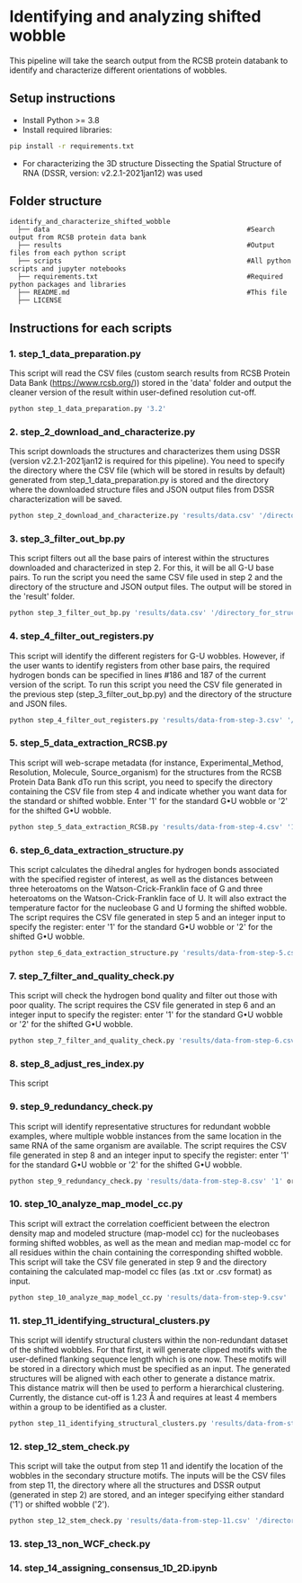 # Identifying and analyzing shifted wobble
This pipeline will take the search output from the RCSB protein databank to identify and characterize different orientations of wobbles. 
## Setup instructions
- Install Python >= 3.8
- Install required libraries:
```sh
pip install -r requirements.txt
```
- For characterizing the 3D structure Dissecting the Spatial Structure of RNA (DSSR, version: v2.2.1-2021jan12) was used
## Folder structure

    identify_and_characterize_shifted_wobble
      ├── data                                                 #Search output from RCSB protein data bank
      ├── results                                              #Output files from each python script
      ├── scripts                                              #All python scripts and jupyter notebooks
      ├── requirements.txt                                     #Required python packages and libraries
      ├── README.md                                            #This file
      ├── LICENSE
## Instructions for each scripts
### 1. step_1_data_preparation.py
This script will read the CSV files (custom search results from RCSB Protein Data Bank (https://www.rcsb.org/)) stored in the 'data' folder  and output the cleaner version of the result within user-defined resolution cut-off. 
```sh
python step_1_data_preparation.py '3.2'
```
### 2. step_2_download_and_characterize.py
This script downloads the structures and characterizes them using DSSR (version v2.2.1-2021jan12 is required for this pipeline). You need to specify the directory where the CSV file (which will be stored in results by default) generated from step_1_data_preparation.py is stored and the directory where the downloaded structure files and JSON output files from DSSR characterization will be saved.
```sh
python step_2_download_and_characterize.py 'results/data.csv' '/directory_for_structures/'
```
### 3. step_3_filter_out_bp.py
This script filters out all the base pairs of interest within the structures downloaded and characterized in step 2. For this, it will be all G-U base pairs. To run the script you need the same CSV file used in step 2 and the directory of the structure and JSON output files. The output will be stored in the 'result' folder. 
```sh
python step_3_filter_out_bp.py 'results/data.csv' '/directory_for_structures/'
```
### 4. step_4_filter_out_registers.py
This script will identify the different registers for G-U wobbles. However, if the user wants to identify registers from other base pairs, the required hydrogen bonds can be specified in lines #186 and 187 of the current version of the script. To run this script you need the CSV file generated in the previous step (step_3_filter_out_bp.py) and the directory of the structure and JSON files. 
```sh
python step_4_filter_out_registers.py 'results/data-from-step-3.csv' '/directory_for_structures/'
```
### 5. step_5_data_extraction_RCSB.py
This script will web-scrape metadata (for instance, Experimental_Method, Resolution, Molecule, Source_organism) for the structures from the RCSB Protein Data Bank dTo run this script, you need to specify the directory containing the CSV file from step 4 and indicate whether you want data for the standard or shifted wobble. Enter '1' for the standard G•U wobble or '2' for the shifted G•U wobble.
```sh
python step_5_data_extraction_RCSB.py 'results/data-from-step-4.csv' '1' or '2'
```
### 6. step_6_data_extraction_structure.py
This script calculates the dihedral angles for hydrogen bonds associated with the specified register of interest, as well as the distances between three heteroatoms on the Watson-Crick-Franklin face of G and three heteroatoms on the Watson-Crick-Franklin face of U. It will also extract the temperature factor for the nucleobase G and U forming the shifted wobble. The script requires the CSV file generated in step 5 and an integer input to specify the register: enter '1' for the standard G•U wobble or '2' for the shifted G•U wobble.
```sh
python step_6_data_extraction_structure.py 'results/data-from-step-5.csv' '1' or '2'
```
### 7. step_7_filter_and_quality_check.py
This script will check the hydrogen bond quality and filter out those with poor quality. The script requires the CSV file generated in step 6 and an integer input to specify the register: enter '1' for the standard G•U wobble or '2' for the shifted G•U wobble.
```sh
python step_7_filter_and_quality_check.py 'results/data-from-step-6.csv' '1' or '2'
```
### 8. step_8_adjust_res_index.py
This script 
### 9. step_9_redundancy_check.py
This script will identify representative structures for redundant wobble examples, where multiple wobble instances from the same location in the same RNA of the same organism are available. The script requires the CSV file generated in step 8 and an integer input to specify the register: enter '1' for the standard G•U wobble or '2' for the shifted G•U wobble.
```sh
python step_9_redundancy_check.py 'results/data-from-step-8.csv' '1' or '2'
```
### 10. step_10_analyze_map_model_cc.py
This script will extract the correlation coefficient between the electron density map and modeled structure (map-model cc) for the nucleobases forming shifted wobbles, as well as the mean and median map-model cc for all residues within the chain containing the corresponding shifted wobble. This script will take the CSV file generated in step 9 and the directory containing the calculated map-model cc files (as .txt or .csv format) as input. 
```sh
python step_10_analyze_map_model_cc.py 'results/data-from-step-9.csv' '/directory_of_map_model_cc_files/'
```
### 11. step_11_identifying_structural_clusters.py
This script will identify structural clusters within the non-redundant dataset of the shifted wobbles. For that first, it will generate clipped motifs with the user-defined flanking sequence length which is one now. These motifs will be stored in a directory which must be specified as an input. The generated structures will be aligned with each other to generate a distance matrix. This distance matrix will then be used to perform a hierarchical clustering. Currently, the distance cut-off is 1.23 Å and requires at least 4 members within a group to be identified as a cluster. 
```sh
python step_11_identifying_structural_clusters.py 'results/data-from-step-10.csv' '/directory_to_store_clipped_structures/'
```
### 12. step_12_stem_check.py
This script will take the output from step 11 and identify the location of the wobbles in the secondary structure motifs. The inputs will be the CSV files from step 11, the directory where all the structures and DSSR output (generated in step 2) are stored, and an integer specifying either standard ('1') or shifted wobble ('2'). 
```sh
python step_12_stem_check.py 'results/data-from-step-11.csv' '/directory_with_all_DSSR_output/' '1' or '2'
```
### 13. step_13_non_WCF_check.py

### 14. step_14_assigning_consensus_1D_2D.ipynb

